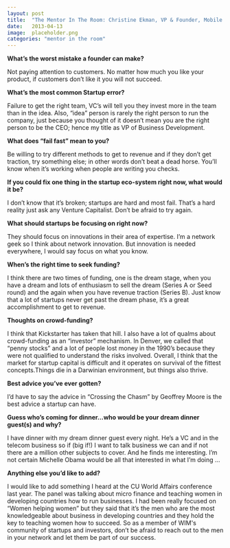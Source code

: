 ```yaml
---
layout: post
title:  "The Mentor In The Room: Christine Ekman, VP & Founder, Mobile Pulse"
date:   2013-04-13
image:  placeholder.png
categories: "mentor in the room"
---
```


**What’s the worst mistake a founder can make?**

Not paying attention to customers. No matter how much you like your product, if customers don’t like it you will not succeed.


**What’s the most common Startup error?**

Failure to get the right team, VC’s will tell you they invest more in the team than in the idea.   Also,  “idea” person is rarely the right person to run the company, just because you thought of it doesn’t mean you are the right person to be the CEO; hence my title as VP of Business Development.

 
**What does “fail fast” mean to you?**

Be willing to try different methods to get to revenue and if they don’t get traction, try something else; in other words don’t beat a dead horse.  You’ll know when it’s working when people are writing you checks.

 
**If you could fix one thing in the startup eco-system right now, what would it be?**

I don’t know that it’s broken; startups are hard and most fail.  That’s a hard reality just ask any Venture Capitalist.  Don’t be afraid to try again.

 
**What should startups be focusing on right now?**

They should focus on innovations in their area of expertise.  I’m a network geek so I think about network innovation.  But innovation is needed everywhere, I would say focus on what you know.

 
**When’s the right time to seek funding?**

I think there are two times of funding, one is the dream stage, when you have a dream and lots of enthusiasm to sell the dream (Series A or Seed round) and the again when you have revenue traction (Series B).  Just know that a lot of startups never get past the dream phase, it’s a great accomplishment to get to revenue.


**Thoughts on crowd-funding?**

I think that Kickstarter has taken that hill.  I also have a lot of qualms about crowd-funding as an “investor” mechanism.  In Denver, we called that “penny stocks” and a lot of people lost money in the 1990’s because they were not qualified to understand the risks involved.  Overall, I think that the market for startup capital is difficult and it operates on survival of the fittest concepts.Things die in a Darwinian environment, but things also thrive.

 
**Best advice you’ve ever gotten?**

I’d have to say the advice in “Crossing the Chasm” by Geoffrey Moore is the best advice a startup can have.

 
**Guess who’s coming for dinner…who would be your dream dinner guest(s) and why?**

I have dinner with my dream dinner guest every night.  He’s a VC and in the telecom business so if (big if!) I want to talk business we can and if not there are a million other subjects to cover.  And he finds me interesting. I’m not certain Michelle Obama would be all that interested in what I’m doing …

 
**Anything else you’d like to add?**

I would like to add something I heard at the CU World Affairs conference last year.  The panel was talking about micro finance and teaching women in developing countries how to run businesses.  I had been really focused on “Women helping women” but they said that it’s the men who are the most knowledgeable about business in developing countries and they hold the key to teaching women how to succeed.  So as a member of WIM's community of startups and investors, don’t be afraid to reach out to the men in your network and let them be part of our success.

